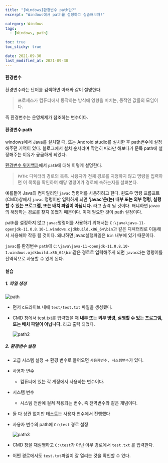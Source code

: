 ```yaml
---
title: "[Windows]환경변수 path란?"
excerpt: "Windows에서 path를 설정하고 실습해보자!"

category: Windows
tags:
  - [Windows, path]

toc: true
toc_sticky: true

date: 2021-09-30
last_modified_at: 2021-09-30
---
```


#### 환경변수

환경변수라는 단어를 검색하면 아래와 같이 설명한다.

> 프로세스가 컴퓨터에서 동작하는 방식에 영향을 미치는, 동적인 값들의 모임이다.

즉 환경변수는 운영체제가 참조하는 변수이다.

#### 환경변수 path

windows에서 Java를 설치할 때, 또는 Android studio를 설치한 후 path변수에 설정해주던 기억이 있다.
블로그에서 설치 순서라며 막연히 따라만 해보다가 문득 path에 설정해주는 이유가 궁금하게 되었다.

[환경변수 위키백과](https://ko.wikipedia.org/wiki/%ED%99%98%EA%B2%BD_%EB%B3%80%EC%88%98)에서 `path`에 대해 이렇게 설명한다.

> `PATH`: 디렉터리 경로의 목록. 사용자가 전체 경로를 지정하지 않고 명령을 입력하면 이 목록을 확인하여 해당 명령어가 경로에 속하는지를 살펴본다.

예를들어 Java의 컴파일러인 `javac` 명령어를 사용하려고 한다. 윈도우 명령 프롬프트(CMD)창에서 `javac` 명령어만 입력하게 되면 **'javac'은(는) 내부 또는 외부 명령, 실행할 수 있는 프로그램, 또는 배치 파일이 아닙니다.** 라고 출력 될 것이다. 왜냐하면 javac의 해당하는 경로를 찾지 못했기 때문이다. 이때 필요한 것이 path 설정이다.

path를 설정하지 않고 `javac`명령어를 사용하기 위해서는 `C:\java\java-11-openjdk-11.0.8.10-1.windows.ojdkbuild.x86_64\bin`과 같은 디렉터리로 이동해서 사용해야 작동 될 것이다. 왜냐하면 javac실행파일은 `bin` 내부에 있기 때문이다.

`javac`를 환경변수 `path`에 `C:\java\java-11-openjdk-11.0.8.10-1.windows.ojdkbuild.x86_64\bin`같은 경로로 입력해주게 되면 `javac`라는 명령어를 전역적으로 사용할 수 있게 된다.

#### 실습

##### 1. 파일 생성

![path](https://user-images.githubusercontent.com/52882578/135463264-9dcc2f50-1574-4c4c-bbb1-0850a25069b2.PNG)

- 먼저 c드라이브 내에 `test/test.txt` 파일을 생성했다.

- CMD 창에서 test.txt를 입력했을 때 **내부 또는 외부 명령, 실행할 수 있는 프로그램, 또는 배치 파일이 아닙니다.** 라고 출력 되었다.

  ![path2](https://user-images.githubusercontent.com/52882578/135463631-d013a09f-85c7-4d0a-a77c-06e147c42d98.PNG)

##### 2. 환경변수 설정

- 고급 시스템 설정 → 환경 변수로 들어오면 `사용자변수, 시스템변수`가 있다.

- 사용자 변수

  - 컴퓨터에 있는 각 계정에서 사용하는 변수이다.

- 시스템 변수

  - 시스템 전반에 걸쳐 적용되는 변수, 즉 전역변수와 같은 개념이다.

- 둘 다 상관 없지만 테스트는 사용자 변수에서 진행했다

- 사용자 변수의 path에 `C:\test` 경로 설정

  ![path3](https://user-images.githubusercontent.com/52882578/135464660-83517269-82e1-4700-b1fb-183a20c1a434.PNG)

- CMD 창을 재실행하고 `C:\test`가 아닌 아무 경로에서 `test.txt` 를 입력한다.

- 어떤 경로에서도 `test.txt`파일이 잘 열리는 것을 확인할 수 있다.
